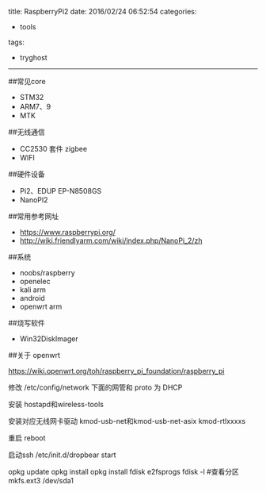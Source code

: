 title: RaspberryPi2
date: 2016/02/24 06:52:54
categories:

 - tools 


tags:

- tryghost

---

##常见core

 * STM32
 * ARM7、9 
 * MTK

##无线通信

 * CC2530 套件 zigbee
 * WIFI

##硬件设备

 * Pi2、EDUP EP-N8508GS
 * NanoPI2

##常用参考网址

 * https://www.raspberrypi.org/
 * http://wiki.friendlyarm.com/wiki/index.php/NanoPi_2/zh

##系统
 
 * noobs/raspberry
 * openelec
 * kali arm
 * android
 * openwrt arm

##烧写软件 

 * Win32DiskImager

##关于 openwrt 

 https://wiki.openwrt.org/toh/raspberry_pi_foundation/raspberry_pi
 
 修改 /etc/config/network 下面的网管和 proto 为 DHCP

 安装 hostapd和wireless-tools
 
 安装对应无线网卡驱动 kmod-usb-net和kmod-usb-net-asix kmod-rtlxxxxs

 重启 reboot
 
 启动ssh  /etc/init.d/dropbear start

 opkg update
 opkg install 
 opkg install fdisk e2fsprogs 
 fdisk -l #查看分区 
 mkfs.ext3 /dev/sda1




